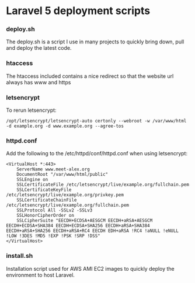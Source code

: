 # Laravel 5 deployment scripts

### deploy.sh

The deploy.sh is a script I use in many projects to quickly bring down, pull and deploy the latest code.

### htaccess

The htaccess included contains a nice redirect so that the website url always has www and https

### letsencrypt

To rerun letsencrypt:

```
/opt/letsencrypt/letsencrypt-auto certonly --webroot -w /var/www/html -d example.org -d www.example.org --agree-tos
```

### httpd.conf

Add the following to the /etc/httpd/conf/httpd.conf when using letsencrypt:

```
<VirtualHost *:443>
    ServerName www.meet-alex.org
    DocumentRoot "/var/www/html/public"
    SSLEngine on
    SSLCertificateFile /etc/letsencrypt/live/example.org/fullchain.pem
    SSLCertificateKeyFile /etc/letsencrypt/live/example.org/privkey.pem
    SSLCertificateChainFile /etc/letsencrypt/live/example.org/fullchain.pem
    SSLProtocol All -SSLv2 -SSLv3
    SSLHonorCipherOrder on
    SSLCipherSuite "EECDH+ECDSA+AESGCM EECDH+aRSA+AESGCM EECDH+ECDSA+SHA384 EECDH+ECDSA+SHA256 EECDH+aRSA+SHA384 EECDH+aRSA+SHA256 EECDH+aRSA+RC4 EECDH EDH+aRSA !RC4 !aNULL !eNULL !LOW !3DES !MD5 !EXP !PSK !SRP !DSS"
</VirtualHost>
```

### install.sh

Installation script used for AWS AMI EC2 images to quickly deploy the environment to host Laravel.